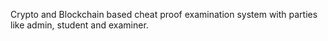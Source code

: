 Crypto and Blockchain based cheat proof examination system with parties like admin, student and examiner.
